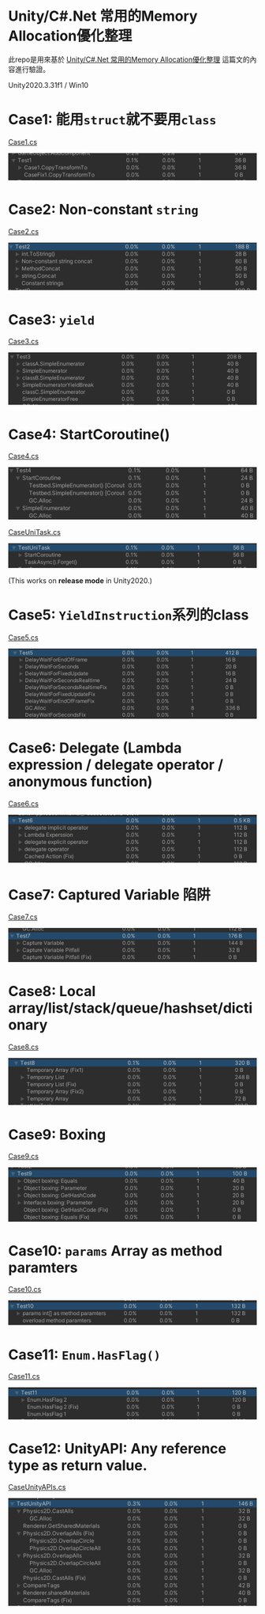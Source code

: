 # Unity/C#.Net 常用的Memory Allocation優化整理

此repo是用來基於 [Unity/C#.Net 常用的Memory Allocation優化整理](https://qwe321qwe321qwe321.github.io/posts/64434/) 這篇文的內容進行驗證。

Unity2020.3.31f1 / Win10

# Case1: 能用`struct`就不要用`class`
[Case1.cs](Assets/Case1.cs)

![](imgs/case1.png)

# Case2: Non-constant `string`
[Case2.cs](Assets/Case2.cs)

![](imgs/case2.png)

# Case3: `yield`
[Case3.cs](Assets/Case3.cs)

![](imgs/case3.png)

# Case4: StartCoroutine()
[Case4.cs](Assets/Case4.cs)

![](imgs/case4.png)

[CaseUniTask.cs](Assets/CaseUniTask.cs)

![](imgs/case_UniTask.png)

(This works on **release mode** in Unity2020.)

# Case5: `YieldInstruction`系列的class
[Case5.cs](Assets/Case5.cs)

![](imgs/case5.png)

# Case6: Delegate (Lambda expression / delegate operator / anonymous function)
[Case6.cs](Assets/Case6.cs)

![](imgs/case6.png)

# Case7: Captured Variable 陷阱
[Case7.cs](Assets/Case7.cs)

![](imgs/case7.png)

# Case8: Local array/list/stack/queue/hashset/dictionary
[Case8.cs](Assets/Case8.cs)

![](imgs/case8.png)

# Case9: Boxing
[Case9.cs](Assets/Case9.cs)

![](imgs/case9.png)

# Case10: `params` Array as method paramters
[Case10.cs](Assets/Case10.cs)

![](imgs/case10.png)

# Case11: `Enum.HasFlag()`
[Case11.cs](Assets/Case11.cs)

![](imgs/case11.png)

# Case12: UnityAPI: Any reference type as return value.
[CaseUnityAPIs.cs](Assets/CaseUnityAPIs.cs)

![](imgs/case_UnityAPI.png)


